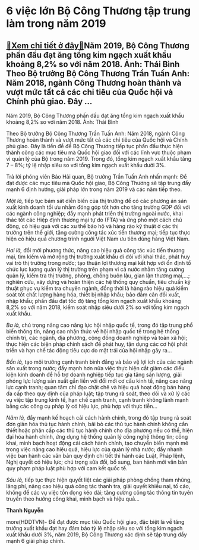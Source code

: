 6 việc lớn Bộ Công Thương tập trung làm trong năm 2019
======================================================

[:gift:Xem chi tiết ở đây:gift:](https://hddtvn.com/6-viec-lon-bo-cong-thuong-tap-trung-lam-trong-nam-2019/)Năm 2019, Bộ Công Thương phấn đấu đạt ăng tổng kim ngạch xuất khẩu khoảng 8,2% so với năm 2018. Ảnh: Thái Bình Theo Bộ trưởng Bộ Công Thương Trần Tuấn Anh: Năm 2018, ngành Công Thương hoàn thành và vượt mức tất cả các chỉ tiêu của Quốc hội và Chính phủ giao. Đây …
------------------------------------------------------------------------------------------------------------------------------------------------------------------------------------------------------------------------------------------------------------------------







 






 Năm 2019, Bộ Công Thương phấn đấu đạt ăng tổng kim ngạch xuất khẩu khoảng 8,2% so với năm 2018. Ảnh: Thái Bình 



Theo Bộ trưởng Bộ Công Thương Trần Tuấn Anh: Năm 2018, ngành Công Thương hoàn thành và vượt mức tất cả các chỉ tiêu của Quốc hội và Chính phủ giao. Đây là tiền đề để Bộ Công Thương tiếp tục phấn đấu thực hiện thành công các mục tiêu mà Quốc hội giao đối với các lĩnh vực thuộc phạm vi quản lý của Bộ trong năm 2019. Trong đó, tổng kim ngạch xuất khẩu tăng 7 – 8%; tỷ lệ nhập siêu so với tổng kim ngạch xuất khẩu dưới 3%.


 Trả lời phóng viên Báo Hải quan, Bộ trưởng Trần Tuấn Anh nhấn mạnh: Để đạt được các mục tiêu mà Quốc hội giao, Bộ Công Thương sẽ tập trung đẩy mạnh 6 định hướng, giải pháp lớn trong năm 2019 và các năm tiếp theo. 


 *Một là,* tiếp tục bám sát diễn biến của thị trường để có các phương án sản xuất kinh doanh tối ưu nhằm đóng góp tốt hơn cho tăng trưởng GDP đối với các ngành công nghiệp; đẩy mạnh phát triển thị trường ngoài nước, khai thác tốt các Hiệp định thương mại tự do (FTA) và ứng phó một cách chủ động, có hiệu quả với các xu thế bảo hộ và hàng rào kỹ thuật ở các thị trường trên thế giới, tăng cường công tác xúc tiến thương mại; tiếp tục thực hiện có hiệu quả chương trình người Việt Nam ưu tiên dùng hàng Việt Nam.


 *Hai là,* đổi mới phương thức, nâng cao hiệu quả công tác xúc tiến thương mại, tìm kiếm và mở rộng thị trường xuất khẩu đi đôi với khai thác, phát huy vai trò thị trường trong nước; tạo thuận lợi thương mại kết hợp với ổn định tổ chức lực lượng quản lý thị trường trên phạm vi cả nước nhằm tăng cường quản lý, kiểm tra thị trường, phòng, chống buôn lậu, gian lận thương mại,…; nghiên cứu, xây dựng và hoàn thiện các hệ thống quy chuẩn, tiêu chuẩn kỹ thuật phục vụ kiểm tra chuyên ngành, đồng thời là hàng rào hiệu quả kiểm soát tốt chất lượng hàng hóa, thiết bị nhập khẩu; bảo đảm cân đối xuất, nhập khẩu; phấn đấu đạt tốc độ tăng tổng kim ngạch xuất khẩu khoảng 8,2% so với năm 2018, kiểm soát nhập siêu dưới 2% so với tổng kim ngạch xuất khẩu.


 *Ba là,* chú trọng nâng cao năng lực hội nhập quốc tế, trong đó tập trung phổ biến thông tin, nâng cao nhận thức về hội nhập quốc tế trong hệ thống chính trị, các ngành, địa phương, cộng đồng doanh nghiệp và toàn xã hội; thực hiện các biện pháp chính sách để phát huy, tận dụng các cơ hội phát triển và hạn chế tác động tiêu cực do mặt trái của hội nhập gây ra…


 *Bốn là,* tạo môi trường cạnh tranh bình đẳng và bảo vệ lợi ích của các ngành sản xuất trong nước; đẩy mạnh hơn nữa việc thực hiện cắt giảm các điều kiện kinh doanh để hỗ trợ doanh nghiệp tiếp tục gia tăng sản lượng, giải phóng lực lượng sản xuất gắn liền với đổi mới cơ cấu kinh tế, nâng cao năng lực cạnh tranh; quan tâm chỉ đạo chặt chẽ và hiệu quả hoạt động bán hàng đa cấp theo quy định của pháp luật; tập trung rà soát, theo dõi và xử lý các vụ việc tập trung kinh tế, hạn chế cạnh tranh, cạnh tranh không lành mạnh bằng các công cụ pháp lý có hiệu lực, phù hợp với thực tiễn…


 *Năm là,* đẩy mạnh kế hoạch cải cách hành chính, trong đó tập trung rà soát đơn giản hóa thủ tục hành chính, bãi bỏ các thủ tục hành chính không cần thiết hoặc phân cấp các thủ tục hành chính cho địa phương nếu có thể, hiện đại hóa hành chính, ứng dụng hệ thống quản lý công nghệ thông tin; công khai, minh bạch hoạt động cải cách hành chính, tạo chuyển biến mạnh mẽ trong việc nâng cao hiệu quả, hiệu lực của quản lý nhà nước; đẩy nhanh việc ban hành các văn bản quy định chi tiết thi hành các Luật, Pháp lệnh, Nghị quyết có hiệu lực; chú trọng sửa đổi, bổ sung, ban hành mới văn bản quy phạm pháp luật phù hợp với cam kết quốc tế.


 *Sáu là,* tiếp tục thực hiện quyết liệt các giải pháp phòng chống tham nhũng, lãng phí, nâng cao hiệu quả công tác thanh tra, giải quyết khiếu nại, tố cáo, không để các vụ việc tồn đọng kéo dài; tăng cường công tác thông tin tuyên truyền theo hướng công khai, minh bạch và hiệu quả…






**Thanh Nguyễn**



more(HDDTVN)- Để đạt được mục tiêu Quốc hội giao, đặc biệt là về tăng trưởng xuất khẩu đạt hay đảm bảo tỷ lệ nhập siêu so với tổng kim ngạch xuất khẩu dưới 3%, năm 2019, Bộ Công Thương xác định sẽ tập trung đẩy mạnh 6 giải pháp chính.

